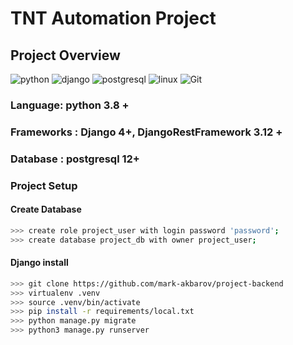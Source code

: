 # TNT Automation Project

## Project Overview

![python](https://img.shields.io/badge/-python-grey?style=for-the-badge&logo=python&logoColor=white&labelColor=306998)
![django](https://img.shields.io/badge/-django-grey?style=for-the-badge&logo=django&logoColor=white&labelColor=092e20)
![postgresql](https://img.shields.io/badge/postgre-SQL-%23000.svg?style=for-the-badge&logo=postgresql&logoColor=white)
![linux](https://img.shields.io/badge/linux-grey?style=for-the-badge&logo=linux&logoColor=white&labelColor=072c61)
![Git](https://img.shields.io/badge/git-%23F05033.svg?style=for-the-badge&logo=git&logoColor=white)

### Language: python 3.8 +

### Frameworks : Django 4+, DjangoRestFramework 3.12 +

### Database : postgresql 12+

### Project Setup

#### Create Database

```bash
>>> create role project_user with login password 'password';
>>> create database project_db with owner project_user;
```

#### Django install

```bash
>>> git clone https://github.com/mark-akbarov/project-backend
>>> virtualenv .venv
>>> source .venv/bin/activate
>>> pip install -r requirements/local.txt
>>> python manage.py migrate
>>> python3 manage.py runserver
```
